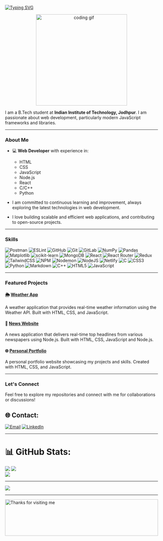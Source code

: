 [![Typing SVG](https://readme-typing-svg.demolab.com?font=Caveat&size=60&pause=1000&center=true&vCenter=true&random=true&width=800&height=200&lines=Hello+%F0%9F%91%8B+there%2C+I'm+Shatakshi+Goel)](https://git.io/typing-svg)
<p align="center">
      <img src="https://media.giphy.com/media/L1R1tvI9svkIWwpVYr/giphy.gif" height="300" alt="coding gif"  />
</p>

I am a B.Tech student at **Indian Institute of Technology, Jodhpur**. I am passionate about web development, particularly modern JavaScript frameworks and libraries.

---

### About Me

- 💻 **Web Developer** with experience in:
  - HTML
  - CSS
  - JavaScript
  - Node.js
  - React
  - C/C++
  - Python
 
-  I am committed to continuous learning and improvement, always exploring the latest technologies in web development.

-  I love building scalable and efficient web applications, and contributing to open-source projects.

---

### Skills

![Postman](https://img.shields.io/badge/Postman-FF6C37?style=plastic&logo=postman&logoColor=white) ![ESLint](https://img.shields.io/badge/ESLint-4B3263?style=plastic&logo=eslint&logoColor=white) ![GitHub](https://img.shields.io/badge/github-%23121011.svg?style=plastic&logo=github&logoColor=white) ![Git](https://img.shields.io/badge/git-%23F05033.svg?style=plastic&logo=git&logoColor=white) ![GitLab](https://img.shields.io/badge/gitlab-%23181717.svg?style=plastic&logo=gitlab&logoColor=white) ![NumPy](https://img.shields.io/badge/numpy-%23013243.svg?style=plastic&logo=numpy&logoColor=white) ![Pandas](https://img.shields.io/badge/pandas-%23150458.svg?style=plastic&logo=pandas&logoColor=white) ![Matplotlib](https://img.shields.io/badge/Matplotlib-%23ffffff.svg?style=plastic&logo=Matplotlib&logoColor=black) ![scikit-learn](https://img.shields.io/badge/scikit--learn-%23F7931E.svg?style=plastic&logo=scikit-learn&logoColor=white) ![MongoDB](https://img.shields.io/badge/MongoDB-%234ea94b.svg?style=plastic&logo=mongodb&logoColor=white) ![React](https://img.shields.io/badge/react-%2320232a.svg?style=plastic&logo=react&logoColor=%2361DAFB) ![React Router](https://img.shields.io/badge/React_Router-CA4245?style=plastic&logo=react-router&logoColor=white) ![Redux](https://img.shields.io/badge/redux-%23593d88.svg?style=plastic&logo=redux&logoColor=white) ![TailwindCSS](https://img.shields.io/badge/tailwindcss-%2338B2AC.svg?style=plastic&logo=tailwind-css&logoColor=white) ![NPM](https://img.shields.io/badge/NPM-%23CB3837.svg?style=plastic&logo=npm&logoColor=white) ![Nodemon](https://img.shields.io/badge/NODEMON-%23323330.svg?style=plastic&logo=nodemon&logoColor=%BBDEAD) ![NodeJS](https://img.shields.io/badge/node.js-6DA55F?style=plastic&logo=node.js&logoColor=white) ![Netlify](https://img.shields.io/badge/netlify-%23000000.svg?style=plastic&logo=netlify&logoColor=#00C7B7) ![C](https://img.shields.io/badge/c-%2300599C.svg?style=plastic&logo=c&logoColor=white) ![CSS3](https://img.shields.io/badge/css3-%231572B6.svg?style=plastic&logo=css3&logoColor=white) ![Python](https://img.shields.io/badge/python-3670A0?style=plastic&logo=python&logoColor=ffdd54) ![Markdown](https://img.shields.io/badge/markdown-%23000000.svg?style=plastic&logo=markdown&logoColor=white) ![C++](https://img.shields.io/badge/c++-%2300599C.svg?style=plastic&logo=c%2B%2B&logoColor=white) ![HTML5](https://img.shields.io/badge/html5-%23E34F26.svg?style=plastic&logo=html5&logoColor=white) ![JavaScript](https://img.shields.io/badge/javascript-%23323330.svg?style=plastic&logo=javascript&logoColor=%23F7DF1E)

---

### Featured Projects

#### 🌦️ [Weather App](https://github.com/shatakshigoel/weather-app)
A weather application that provides real-time weather information using the Weather API. Built with HTML, CSS, and JavaScript.

#### 📰 [News Website](https://github.com/shatakshigoel/news-website)
A news application that delivers real-time top headlines from various newspapers using Node.js. Built with HTML, CSS, JavaScript and Node.js.

#### 🌐 [Personal Portfolio](https://github.com/shatakshigoel/portfolio)
A personal portfolio website showcasing my projects and skills. Created with HTML, CSS, and JavaScript.

---

### Let's Connect

Feel free to explore my repositories and connect with me for collaborations or discussions!

## 🌐 Contact:
[![Email](https://img.shields.io/badge/Email-blue?style=flat&logo=gmail)](mailto:goelshatakshi19@gmail.com)
[![LinkedIn](https://img.shields.io/badge/LinkedIn-%230077B5.svg?logo=linkedin&logoColor=white)](https://www.linkedin.com/in/shatakshi-goel-s19032004/) 
<hr/>

# 📊 GitHub Stats:
![](https://github-readme-stats.vercel.app/api?username=Shatakshig19&theme=synthwave&hide_border=false&include_all_commits=false&count_private=false)
![](https://github-readme-streak-stats.herokuapp.com/?user=Shatakshig19&theme=synthwave&hide_border=false)<br/>
![](https://github-readme-stats.vercel.app/api/top-langs/?username=Shatakshig19&theme=synthwave&hide_border=false&include_all_commits=false&count_private=false&layout=compact)

---
[![](https://visitcount.itsvg.in/api?id=Shatakshig19&icon=9&color=2)](https://visitcount.itsvg.in)



<hr/>

<img height="120" alt="Thanks for visiting me" width="100%" src="https://raw.githubusercontent.com/BrunnerLivio/brunnerlivio/master/images/marquee.svg" />
<p align="center">

